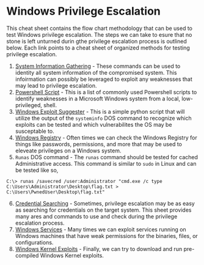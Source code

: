 # Windows Privilege Escalation 
This cheat sheet contains the flow chart methodology that can be used to test Windows privilege escalation.
The steps we can take to esure that no stone is left unturned durin gthe privilege escalation process is outlined below. Each link points to a cheat sheet of organized methods for testing privilege escalation.
1. [System Information Gathering](https://github.com/weaknetlabs/Penetration-Testing-Grimoire/blob/master/Privilege%20Escalation/Windows/information-gathering.md) - These commands can be used to identity all system information of the compromised system. This infoirmation can possibly be leveraged to exploit any weaknesses that may lead to privilege escalation.
2. [Powershell Script](https://github.com/weaknetlabs/Penetration-Testing-Grimoire/blob/master/Privilege%20Escalation/Windows/powershell-scripts.md) - This is a list of commonly used Powershell scripts to identify weaknesses in a Microsoft Windows system from a local, low-privileged, shell.
3. [Windows Exploit Suggester](https://github.com/weaknetlabs/Penetration-Testing-Grimoire/blob/master/Privilege%20Escalation/Windows/exploit-suggester.md) - This is a simple python script that will utilize the output of the `systeminfo` DOS command to recognize which exploits can be tested and which vulnerabilites the OS may be susceptable to.
4. [Windows Registry](https://github.com/weaknetlabs/Penetration-Testing-Grimoire/blob/master/Privilege%20Escalation/Windows/windows-registry.md) - Often times we can check the Windows Registry for things like passwords, permissions, and more that may be used to eleveate privileges on a Windows system.
5. `Runas` DOS command - The `runas` command should be tested for cached Administrative access. This command is similar to `sudo` in Linux and can be tested like so, 
```
C:\> runas /savecred /user:Administrator "cmd.exe /c type C:\Users\Administrator\Desktop\flag.txt > C:\Users\PwnedUser\Desktop\flag.txt"
``` 
6. [Credential Searching](https://github.com/weaknetlabs/Penetration-Testing-Grimoire/blob/master/Privilege%20Escalation/Windows/credential-search.md) - Sometimes, privilege escalation may be as easy as searching for credentials on the target system. This sheet provides many ares and commands to use and check during the privilege escalation process.
7. [Windows Services](https://github.com/weaknetlabs/Penetration-Testing-Grimoire/blob/master/Privilege%20Escalation/Windows/windows-services.md) - Many times we can exploit services running on Windows machines that have weak permissions for the binaries, files, or configurations.
8. [Windows Kernel Exploits]() - Finally, we can try to download and run pre-compiled Windows Kernel exploits.
